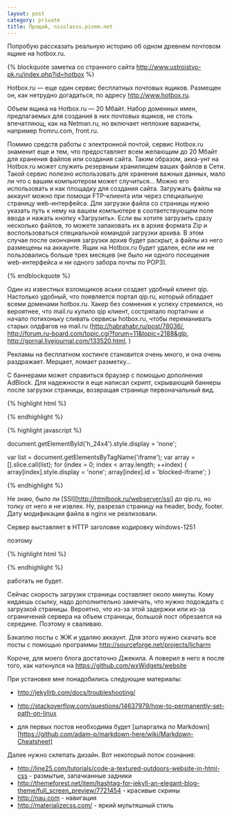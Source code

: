 ```yaml
---
layout: post
category: private
title: Прощай, nicolasss.pisem.net
---
```


Попробую рассказать реальную историю об одном древнем почтовом ящике на hotbox.ru.

<!--more-->

{% blockquote заметка со странного сайта http://www.ustroistvo-pk.ru/index.php?id=hotbox %}

Hotbox.ru — еще один сервис бесплатных почтовых ящиков. Размещен он, как нетрудно догадаться, по адресу http://www.hotbox.ru.

Объем ящика на Hotbox.ru — 20 Мбайт. Набор доменных имен, предлагаемых для создания в них почтовых ящиков, не столь впечатляющ, как на Netman.ru, но включает неплохие варианты, например fromru.com, front.ru.

Помимо средств работы с электронной почтой, сервис Hotbox.ru знаменит еще и тем, что предоставляет всем желающим до 20 Мбайт для хранения файлов или создания сайта. Таким образом, акка-унт на Hotbox.ru может служить резервным хранилищем ваших файлов в Сети. Такой сервис полезно использовать для хранения важных данных, мало ли что с вашим компьютером может случиться... Можно его использовать и как площадку для создания сайта. Загружать файлы на аккаунт можно при помощи FTP-клиента или через специальную страницу web-интерфейса. Для загрузки файла со страницы нужно указать путь к нему на вашем компьютере в соответствующем поле ввода и нажать кнопку «Загрузить». Если вы хотите загрузить сразу несколько файлов, то можете запаковать их в архив формата Zip и воспользоваться специальной командой загрузки архива. В этом случае после окончания загрузки архив будет раскрыт, а файлы из него размещены на аккаунте. Ящик на Hotbox.ru будет удален, если им не пользовались больше трех месяцев (не было ни одного посещения web-интерфейса и ни одного забора почты по РОРЗ).

{% endblockquote %}

Один из известных взломщиков аськи создает удобный клиент qip. Настолько удобный, что появляется портал qip.ru, который обладает всеми доменами hotbox.ru. Хакер без сомнения к успеху стремился, но вероятнее, что mail.ru купило qip клиент, состряпало порталчик и начало потихоньку сливать сервисы hotbox.ru, чтобы переманивать старых олдфагов на mail.ru (<http://habrahabr.ru/post/78036/>, <http://forum.ru-board.com/topic.cgi?forum=11&topic=2188&glp>, <http://gornal.livejournal.com/133520.html>, )

Рекламы на бесплатном хостинге становится очень много, и она очень раздражает. Мерцает, ломает разметку...

С баннерами может справиться браузер с помощью дополнения AdBlock. Для надежности я еще написал скрипт, скрывающий баннеры после загрузки страницы, возвращая странице первоначальный вид.

{% highlight html %}

<script type="text/javascript">
    secretwrite = document.write;
    document.write = function(){};
</script>

{% endhighlight %}

{% highlight javascript %}

document.getElementById('h_24x4').style.display = 'none';

var list = document.getElementsByTagName('iframe');
var array = [].slice.call(list);
for (index = 0; index < array.length; ++index) {
    array[index].style.display = 'none';
    array[index].id = 'blocked-iframe';
}

{% endhighlight %}

Не знаю, было ли [SSI][http://htmlbook.ru/webserver/ssi] до qip.ru, но толку от него я не извлек. Ну, разрезал страницу на header, body, footer. Дату модификации файла в nginx не реализовали.

Сервер выставляет в HTTP заголовке кодировку windows-1251

поэтому

{% highlight html %}

<meta http-equiv="Content-Type" content="text/html; charset=utf-8">
{% endhighlight %}

работать не будет.

Сейчас скорость загрузки страницы составляет около минуты. Кому кидаешь ссылку, надо дополнительно замечать, что нужно подождать с загрузкой страницы. Вероятно, что из-за этой задержки или из-за ограничений сервера на объем страницы, большой пост обрезается на середине. Поэтому я сваливаю.

Бэкаплю посты с ЖЖ и удаляю аккаунт. Для этого нужно скачать все посты с помощью программы <http://sourceforge.net/projects/ljcharm>

Короче, для моего блога достаточно Джекила. А поверил в него я после того, как наткнулся на <https://github.com/wxWidgets/website>

При установке мне понадобились следующие материалы:
- <http://jekyllrb.com/docs/troubleshooting/>

- <http://stackoverflow.com/questions/14637979/how-to-permanently-set-path-on-linux>
- для первых постов необходима будет [шпаргалка по Markdown][https://github.com/adam-p/markdown-here/wiki/Markdown-Cheatsheet]

Далее нужно склепать дизайн. Вот некоторый поток сознания:

- <http://line25.com/tutorials/code-a-textured-outdoors-website-in-html-css> - размытые, запачканные задники
- <http://themeforest.net/item/hashtag-for-jekyll-an-elegant-blog-theme/full_screen_preview/7721454> - красивые скрины
- <http://nau.com> - навигация
- <http://materializecss.com/> - яркий мультяшный стиль

